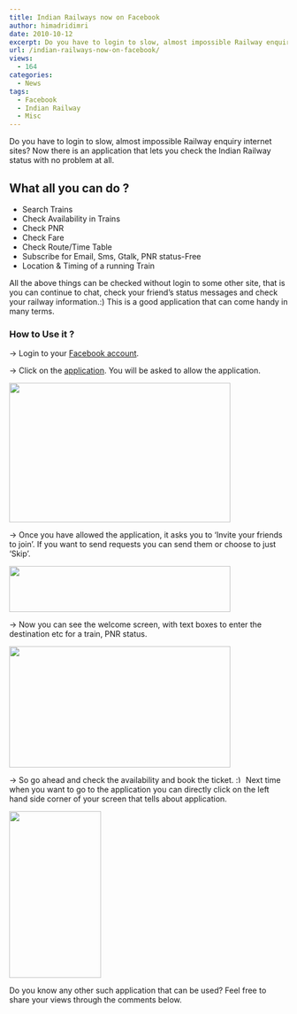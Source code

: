 ```yaml
---
title: Indian Railways now on Facebook
author: himadridimri
date: 2010-10-12
excerpt: Do you have to login to slow, almost impossible Railway enquiry internet sites? Now there is an application that lets you check the Indian Railway status with no problem at all.
url: /indian-railways-now-on-facebook/
views:
  - 164
categories:
  - News
tags:
  - Facebook
  - Indian Railway
  - Misc
---
```

Do you have to login to slow, almost impossible Railway enquiry internet sites? Now there is an application that lets you check the Indian Railway status with no problem at all.

## What all you can do ?

  * Search Trains
  * Check Availability in Trains
  * Check PNR
  * Check Fare
  * Check Route/Time Table
  * Subscribe for Email, Sms, Gtalk, PNR status-Free
  * Location & Timing of a running Train

All the above things can be checked without login to some other site, that is you can continue to chat, check your friend&#8217;s status messages and check your railway information.:) This is a good application that can come handy in many terms.

### How to Use it ?

-> Login to your <a href="http://www.facebook.com/" onclick="_gaq.push(['_trackEvent', 'outbound-article', 'http://www.facebook.com/', 'Facebook account']);" >Facebook account</a>.

-> Click on the <a href="http://apps.facebook.com/railenquiry" onclick="_gaq.push(['_trackEvent', 'outbound-article', 'http://apps.facebook.com/railenquiry', 'application']);" >application</a>. You will be asked to allow the application.

<a href="http://fbknol.com/indian-railways-now-on-facebook/screenshot_029/" onclick="_gaq.push(['_trackEvent', 'outbound-article', 'http://fbknol.com/indian-railways-now-on-facebook/screenshot_029/', '']);" rel="attachment wp-att-3122"><img class="alignnone size-full  wp-image-53914" src="http://cdn.devilsworkshop.org/files/2010/10/screenshot_029.png" alt="" width="400" height="252" /></a>

-> Once you have allowed the application, it asks you to &#8216;Invite your friends to join&#8217;. If you want to send requests you can send them or choose to just &#8216;Skip&#8217;.

<a href="http://fbknol.com/indian-railways-now-on-facebook/screenshot_030/" onclick="_gaq.push(['_trackEvent', 'outbound-article', 'http://fbknol.com/indian-railways-now-on-facebook/screenshot_030/', '']);" rel="attachment wp-att-3123"><img class="alignnone size-full wp-image-3123" src="http://cdn.devilsworkshop.org/files/2010/10/screenshot_030.png" alt="" width="400" height="83" /></a>

-> Now you can see the welcome screen, with text boxes to enter the destination etc for a train, PNR status.

<a href="http://fbknol.com/indian-railways-now-on-facebook/screenshot_031/" onclick="_gaq.push(['_trackEvent', 'outbound-article', 'http://fbknol.com/indian-railways-now-on-facebook/screenshot_031/', '']);" rel="attachment wp-att-3124"><img class="alignnone size-full wp-image-3124" src="http://cdn.devilsworkshop.org/files/2010/10/screenshot_031.png" alt="" width="400" height="219" /></a>

-> So go ahead and check the availability and book the ticket. <img src="http://devilsworkshop.org/wp-includes/images/smilies/simple-smile.png" alt=":)" class="wp-smiley" style="height: 1em; max-height: 1em;" /> Next time when you want to go to the application you can directly click on the left hand side corner of your screen that tells about application.

<a href="http://fbknol.com/indian-railways-now-on-facebook/screenshot_032/" onclick="_gaq.push(['_trackEvent', 'outbound-article', 'http://fbknol.com/indian-railways-now-on-facebook/screenshot_032/', '']);" rel="attachment wp-att-3125"><img class="alignnone size-full wp-image-3125" src="http://cdn.devilsworkshop.org/files/2010/10/screenshot_032.png" alt="" width="166" height="301" /></a>

Do you know any other such application that can be used? Feel free to share your views through the comments below.
